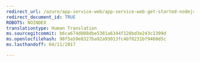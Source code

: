 ```yaml
---
redirect_url: /azure/app-service-web/app-service-web-get-started-nodejs
redirect_document_id: TRUE
ROBOTS: NOINDEX
translationtype: Human Translation
ms.sourcegitcommit: b6ca674d808dbe5381a6344f128bd3e243c1399d
ms.openlocfilehash: 98f5a59e8327ba92a93013fc4bf0231bf9460d5c
ms.lasthandoff: 04/11/2017

---
```


